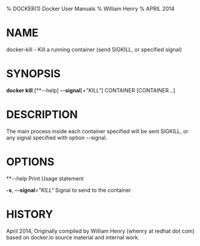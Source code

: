 % DOCKER(1) Docker User Manuals
% William Henry
% APRIL 2014
# NAME
docker-kill - Kill a running container (send SIGKILL, or specified signal)

# SYNOPSIS
**docker kill** [**--help] **--signal**[=*"KILL"*] CONTAINER [CONTAINER...]

# DESCRIPTION

The main process inside each container specified will be sent SIGKILL,
 or any signal specified with option --signal.

# OPTIONS

**--help  Print Usage statement

**-s**, **--signal**=*"KILL"*
   Signal to send to the container

# HISTORY
April 2014, Originally compiled by William Henry (whenry at redhat dot com)
 based on docker.io source material and internal work.
